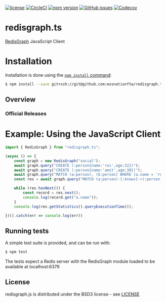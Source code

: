 [![license](https://img.shields.io/github/license/RedisGraph/redisgraph.js.svg)](https://github.com/RedisGraph/redisgraph.js)
[![CircleCI](https://circleci.com/gh/RedisGraph/redisgraph.js/tree/master.svg?style=svg)](https://circleci.com/gh/RedisGraph/redisgraph.js/tree/master)
[![npm version](https://badge.fury.io/js/redisgraph.js.svg)](https://badge.fury.io/js/redisgraph.js)
[![GitHub issues](https://img.shields.io/github/release/RedisGraph/redisgraph.js.svg)](https://github.com/RedisGraph/redisgraph.js/releases/latest)
[![Codecov](https://codecov.io/gh/RedisGraph/redisgraph.js/branch/master/graph/badge.svg)](https://codecov.io/gh/RedisGraph/redisgraph.js)

# redisgraph.ts

[RedisGraph](https://github.com/RedisLabsModules/redis-graph/) JavaScript Client


# Installation

Installation is done using the
[`npm install` command](https://docs.npmjs.com/getting-started/installing-npm-packages-locally):

```bash
$ npm install --save git+ssh://git@github.com:eosnationftw/redisgraph.ts.git
```

## Overview

### Official Releases


# Example: Using the JavaScript Client

```javascript
import { RedisGraph } from "redisgraph.ts";

(async () => {
	const graph = new RedisGraph("social");
	await graph.query("CREATE (:person{name:'roi',age:32})");
	await graph.query("CREATE (:person{name:'amit',age:30})");
	await graph.query("MATCH (a:person), (b:person) WHERE (a.name = 'roi' AND b.name='amit') CREATE (a)-[:knows]->(a)");
	const res = await graph.query("MATCH (a:person)-[:knows]->(:person) RETURN a");

	while (res.hasNext()) {
		const record = res.next();
		console.log(record.get("a.name"));
	}
	console.log(res.getStatistics().queryExecutionTime());

})().catch(err => console.log(err))
```

## Running tests

A simple test suite is provided, and can be run with:

```sh
$ npm test
```

The tests expect a Redis server with the RedisGraph module loaded to be available at localhost:6379

## License

redisgraph.js is distributed under the BSD3 license - see [LICENSE](LICENSE)

[npm-image]: https://img.shields.io/npm/v/express.svg
[npm-url]: https://npmjs.org/package/redisgraph.js

